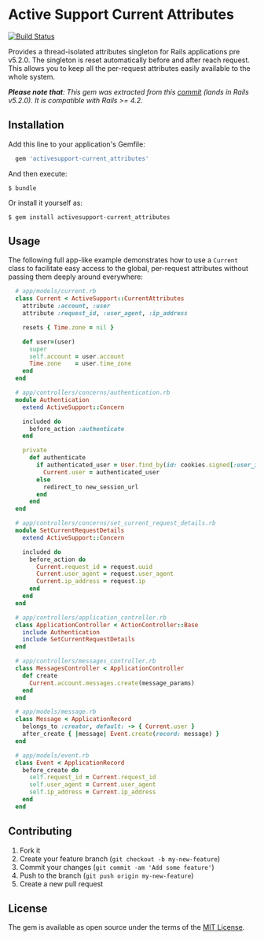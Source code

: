 # Active Support Current Attributes

[![Build Status](https://travis-ci.com/coup-mobility/activesupport-current_attributes.svg?token=BjB77zxGgewb2s2spui7&branch=master)](https://travis-ci.com/coup-mobility/activesupport-current_attributes)

Provides a thread-isolated attributes singleton for Rails applications pre v5.2.0. The singleton is reset automatically before and after reach request. This allows you to keep all the per-request attributes easily available to the whole system.

_**Please note that**: This gem was extracted from this [commit](https://github.com/rails/rails/commit/24a864437e845febe91e3646ca008e8dc7f76b56) (lands in Rails v5.2.0). It is compatible with Rails >= 4.2._

## Installation

Add this line to your application's Gemfile:

```ruby
  gem 'activesupport-current_attributes'
```

And then execute:

    $ bundle

Or install it yourself as:

    $ gem install activesupport-current_attributes

## Usage

The following full app-like example demonstrates how to use a `Current` class to facilitate easy access to the global, per-request attributes without passing them deeply around everywhere:

```ruby
  # app/models/current.rb
  class Current < ActiveSupport::CurrentAttributes
    attribute :account, :user
    attribute :request_id, :user_agent, :ip_address

    resets { Time.zone = nil }

    def user=(user)
      super
      self.account = user.account
      Time.zone    = user.time_zone
    end
  end

  # app/controllers/concerns/authentication.rb
  module Authentication
    extend ActiveSupport::Concern

    included do
      before_action :authenticate
    end

    private
      def authenticate
        if authenticated_user = User.find_by(id: cookies.signed[:user_id])
          Current.user = authenticated_user
        else
          redirect_to new_session_url
        end
      end
  end

  # app/controllers/concerns/set_current_request_details.rb
  module SetCurrentRequestDetails
    extend ActiveSupport::Concern

    included do
      before_action do
        Current.request_id = request.uuid
        Current.user_agent = request.user_agent
        Current.ip_address = request.ip
      end
    end
  end

  # app/controllers/application_controller.rb
  class ApplicationController < ActionController::Base
    include Authentication
    include SetCurrentRequestDetails
  end

  # app/controllers/messages_controller.rb
  class MessagesController < ApplicationController
    def create
      Current.account.messages.create(message_params)
    end
  end

  # app/models/message.rb
  class Message < ApplicationRecord
    belongs_to :creator, default: -> { Current.user }
    after_create { |message| Event.create(record: message) }
  end

  # app/models/event.rb
  class Event < ApplicationRecord
    before_create do
      self.request_id = Current.request_id
      self.user_agent = Current.user_agent
      self.ip_address = Current.ip_address
    end
  end
```

## Contributing

1. Fork it
2. Create your feature branch (`git checkout -b my-new-feature`)
3. Commit your changes (`git commit -am 'Add some feature'`)
4. Push to the branch (`git push origin my-new-feature`)
5. Create a new pull request

## License

The gem is available as open source under the terms of the [MIT License](http://opensource.org/licenses/MIT).
